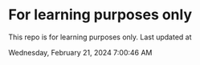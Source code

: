 # For learning purposes only
This repo is for learning purposes only.
Last updated at

Wednesday, February 21, 2024 7:00:46 AM

